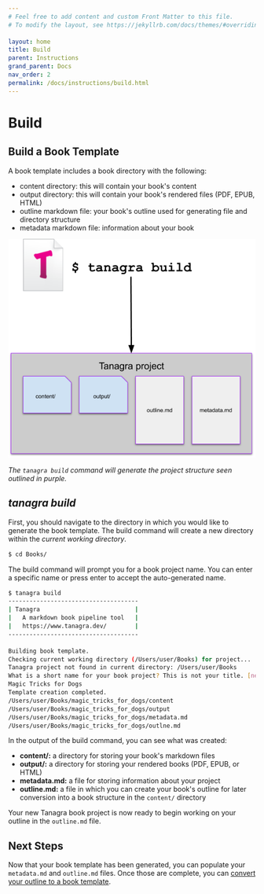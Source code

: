 ```yaml
---
# Feel free to add content and custom Front Matter to this file.
# To modify the layout, see https://jekyllrb.com/docs/themes/#overriding-theme-defaults

layout: home
title: Build
parent: Instructions
grand_parent: Docs
nav_order: 2
permalink: /docs/instructions/build.html
---
```


# Build
## Build a Book Template
A book template includes a book directory with the following:
- content directory: this will contain your book's content
- output directory: this will contain your book's rendered files (PDF, EPUB, HTML)
- outline markdown file: your book's outline used for generating file and directory structure
- metadata markdown file: information about your book

![Tanagra Workflow: Build](/assets/images/tanagra-workflow-build.png "Tanagra Workflow: Build")

*The `tanagra build` command will generate the project structure seen outlined in purple.*

## _tanagra build_
First, you should navigate to the directory in which you would like to generate the book template. The build command will create a new directory within the *current working directory*.

```bash
$ cd Books/
```

The build command will prompt you for a book project name. You can enter a specific name or press enter to accept the auto-generated name.

```bash
$ tanagra build
-------------------------------------
| Tanagra                           |
|   A markdown book pipeline tool   |
|   https://www.tanagra.dev/        |
-------------------------------------

Building book template.
Checking current working directory (/Users/user/Books) for project...
Tanagra project not found in current directory: /Users/user/Books
What is a short name for your book project? This is not your title. [new_book_20200113-203331]
Magic Tricks for Dogs
Template creation completed.
/Users/user/Books/magic_tricks_for_dogs/content
/Users/user/Books/magic_tricks_for_dogs/output
/Users/user/Books/magic_tricks_for_dogs/metadata.md
/Users/user/Books/magic_tricks_for_dogs/outlne.md
```

In the output of the build command, you can see what was created:
- **content/:** a directory for storing your book's markdown files
- **output/:** a directory for storing your rendered books (PDF, EPUB, or HTML)
- **metadata.md:** a file for storing information about your project
- **outline.md:** a file in which you can create your book's outline for later conversion into a book structure in the `content/` directory

Your new Tanagra book project is now ready to begin working on your outline in the `outline.md` file.

## Next Steps
Now that your book template has been generated, you can populate your `metadata.md` and `outline.md` files. Once those are complete, you can [convert your outline to a book template](convert.html).
